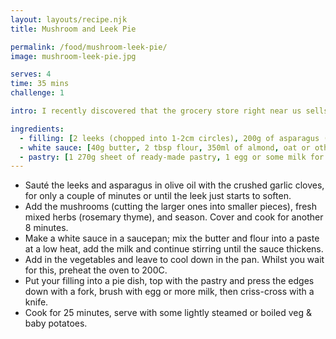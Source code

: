 ```yaml
---
layout: layouts/recipe.njk
title: Mushroom and Leek Pie

permalink: /food/mushroom-leek-pie/
image: mushroom-leek-pie.jpg

serves: 4
time: 35 mins
challenge: 1

intro: I recently discovered that the grocery store right near us sells vegan (notably dairy free) puff pastry. As a lover of pie, here's a leek, asparagus and mushroom pie - which I made without dairy, but you could easily include if you wished.

ingredients:
  - filling: [2 leeks (chopped into 1-2cm circles), 200g of asparagus (remove the woody parts then cut into halves), olive oil, 3 garlic cloves (crushed), 400g mushrooms, a couple of sprigs of fresh rosemary and thyme, salt and pepper]
  - white sauce: [40g butter, 2 tbsp flour, 350ml of almond, oat or other alternative milk]
  - pastry: [1 270g sheet of ready-made pastry, 1 egg or some milk for brushing]
---
```

- Sauté the leeks and asparagus in olive oil with the crushed garlic cloves, for only a couple of minutes or until the leek just starts to soften.
- Add the mushrooms (cutting the larger ones into smaller pieces), fresh mixed herbs (rosemary thyme), and season. Cover and cook for another 8 minutes.
- Make a white sauce in a saucepan; mix the butter and flour into a paste at a low heat, add the milk and continue stirring until the sauce thickens.
- Add in the vegetables and leave to cool down in the pan. Whilst you wait for this, preheat the oven to 200C.
- Put your filling into a pie dish, top with the pastry and press the edges down with a fork, brush with egg or more milk, then criss-cross with a knife.
- Cook for 25 minutes, serve with some lightly steamed or boiled veg & baby potatoes.